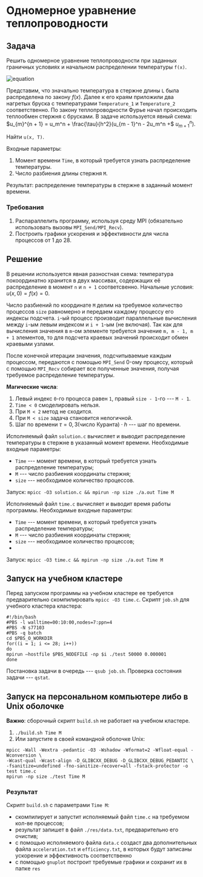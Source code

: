 # **Одномерное уравнение теплопроводности**

## **Задача** 

Решить одномерное уравнение теплопроводности при заданных граничных условиях и
начальном распределении температуры `f(x)`. 

![equation](https://latex.codecogs.com/gif.latex?\frac{\partial&space;u}{\partial&space;t}&space;=&space;\frac{\partial^2&space;u}{\partial&space;x^2},&space;x&space;\in[0,&space;1],&space;u(x,&space;0)&space;=&space;f(x),&space;u(0,&space;t)&space;=&space;u_1,&space;u(1,&space;t)&space;=&space;u_{\text{r}})


Представим, что значально температура в стержне длины `L` была распределена по
закону $f(x)$. Далее к его краям приложили два нагретых бруска с температурами
`Temperature_1` и `Temperature_2` соответственно. По закону теплопроводности
Фурье начал происходить теплообмен стержня с брусками. В задаче используется
явный схема: $u_{m}^{n + 1} = u_m^n + \frac{\tau}{h^2}(u_{m - 1}^n - 2u_m^n +$
$u_{m + 1}^{n})$.

 Найти `u(x, T)`.

Входные параметры:
1. Момент времени `Time`, в который требуется узнать распределение температуры.
2. Число разбиения длины стержня `M`.

Результат: распределение температуры в стержне в заданный момент времени.

### **Требования**
1. Распараллелить программу, используя среду MPI (обязательно использовать
вызовы `MPI_Send/MPI_Recv`).
2. Построить графики ускорения и эффективности для числа процессов от 1 до 28.

## **Решение**

В решении используется явная разностная схема: температура покоординатно
хранится в двух массивах, содержащих её распределение в момент `n` и `n + 1`
соответсвенно. Начальные условия: $u(x, 0) = f(x) = 0$.

Число разбиений по координате `M` делим на требуемое количество процессов `size`
равномерно и передаем каждому процессу его индексы подсчета. `i`-ый процесс
производит параллельные вычисления между `i`-ым левым индексом и `i + 1`-ым
(не включая). Так как для вычисления значения в `m`-ом элементе требуется
значение `m, m - 1, m + 1` элементов, то для подсчета краевых значений
происходит обмен краевыми узлами. 

После конечной итерации значения, подсчитываемые каждым процессом, передаются с
помощью `MPI_Send` 0-ому процессу, который с помощью `MPI_Recv` собирает
все полученные значения, получая требуемое распределение температуры.

**Магические числа**:
1. Левый индекс `0`-го процесса равен `1`, правый `size - 1`-го --- `M - 1`.
2. `Time < 0` смоделировать нельзя.
3. При `M < 2` метод не сходится.
4. При `M < size` задача становится нелогичной.
5. Шаг по времени $\tau = 0,3 \text{(число Куранта)} \cdot h$ --- шаг по времени.

Исполняемый файл `solution.c` вычисляет и выводит распределение температуры в 
стержне в указанный момент времени. Необходимые входные параметры:
 - `Time` --- момент времени, в который требуется узнать распределение температуры;
 - `M` --- число разбиения координаты стержня;
 - `size` --- необходимое количество процессов.

Запуск: `mpicc -O3 solution.c && mpirun -np size ./a.out Time M`

Исполняемый файл `time.c` вычисляет и выводит время работы программы.
Необходимые входные параметры:
 - `Time` --- момент времени, в который требуется узнать распределение температуры;
 - `M` --- число разбиения координаты стержня;
 - `size` --- необходимое количество процессов;
 - 
Запуск: `mpicc -O3 time.c && mpirun -np size ./a.out Time M`

## **Запуск на учебном кластере**

Перед запуском программы на учебном кластере ее требуется предварительно
скомпилировать `mpicc -O3 time.c`. Скрипт `job.sh` для учебного кластера кластера:
```
#!/bin/bash
#PBS -l walltime=00:10:00,nodes=7:ppn=4
#PBS -N s77103
#PBS -q batch
cd $PBS_O_WORKDIR
for((i = 1; i <= 28; i++))
do
mpirun —hostfile $PBS_NODEFILE -np $i ./test 50000 0.000001
done
```
Постановка задачи в очередь --- `qsub job.sh`. Проверка состояния задачи --- `qstat`.

## **Запуск на персональном компьютере либо в Unix оболочке**

**Важно**: сборочный скрипт `build.sh` не работает на учебном кластере.
1. `./build.sh Time M`
2. Или запустите в своей командной оболочке Unix:

```
mpicc -Wall -Wextra -pedantic -O3 -Wshadow -Wformat=2 -Wfloat-equal -Wconversion \
-Wcast-qual -Wcast-align -D_GLIBCXX_DEBUG -D_GLIBCXX_DEBUG_PEDANTIC \
-fsanitize=undefined -fno-sanitize-recover=all -fstack-protector -o test time.c
mpirun -np size ./test Time M
```

### **Результат**

Скрипт `build.sh` с параметрами `Time M`:
 - скомпилирует и запустит исполняемый файл `time.c` на требуемом кол-ве процессов;
 - результат запишет в файл `./res/data.txt`, предварительно его очистив;
 - с помощью исполняемого файла `data.c` создаст два дополнительных файла
`acceleration.txt` и `efficiency.txt`, в которых будут записаны ускорение и
эффективность соответственно
 - с помощью `gnuplot` построит требуемые графики и сохранит их в папкe `res`